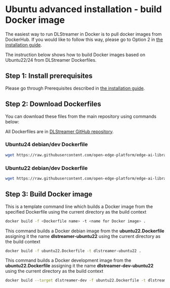 # Ubuntu advanced installation - build Docker image

The easiest way to run DLStreamer in Docker is to pull docker images
from DockerHub. If you would like to follow this way, please go to
Option 2 in
[the installation guide](../../get_started/install/install_guide_ubuntu).

The instruction below shows how to build Docker images based on
Ubuntu22/24 from DLStreamer Dockerfiles.

## Step 1: Install prerequisites

Please go through Prerequisites described in
[the installation guide](../../get_started/install/install_guide_ubuntu).

## Step 2: Download Dockerfiles

You can download these files from the main repository using commands
below:

All Dockerfiles are in
[DLStreamer GitHub repository](https://github.com/open-edge-platform/edge-ai-libraries/tree/release-1.2.0/libraries/dl-streamer/docker).

### Ubuntu24 debian/dev Dockerfile

```bash
wget https://raw.githubusercontent.com/open-edge-platform/edge-ai-libraries/main/libraries/dl-streamer/docker/ubuntu/ubuntu24.Dockerfile
```

### Ubuntu22 debian/dev Dockerfile

```bash
wget https://raw.githubusercontent.com/open-edge-platform/edge-ai-libraries/main/libraries/dl-streamer/docker/ubuntu/ubuntu22.Dockerfile
```

## Step 3: Build Docker image

This is a template command line which builds a Docker image from the
specified Dockerfile using the current directory as the build context

```bash
docker build -f <Dockerfile name> -t <name for Docker image> .
```

This command builds a Docker debian image from the
**ubuntu22.Dockerfile** assigning it the name **dlstreamer-ubuntu22**
using the current directory as the build context

```bash
docker build -f ubuntu22.Dockerfile -t dlstreamer-ubuntu22 .
```

This command builds a Docker development image from the
**ubuntu22.Dockerfile** assigning it the name
**dlstreamer-dev-ubuntu22** using the current directory as the build
context

```bash
docker build --target dlstreamer-dev -f ubuntu22.Dockerfile -t dlstreamer-dev-ubuntu22 .
```
